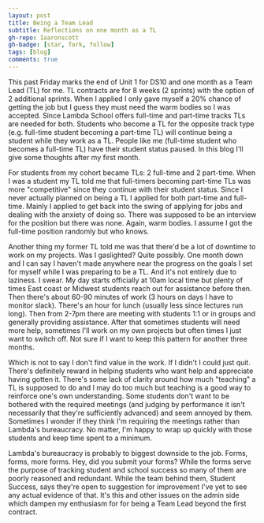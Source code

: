 ```yaml
---
layout: post
title: Being a Team Lead
subtitle: Reflections on one month as a TL
gh-repo: 1aaronscott
gh-badge: [star, fork, follow]
tags: [blog]
comments: true
---
```


This past Friday marks the end of Unit 1 for DS10 and one month as a
Team Lead (TL) for me. TL contracts are for 8 weeks (2 sprints) with
the option of 2 additional sprints. When I applied I only gave myself
a 20% chance of getting the job but I guess they must need the warm
bodies so I was accepted. Since Lambda School offers full-time and
part-time tracks TLs are needed for both. Students who become a TL for
the opposite track type (e.g. full-time student becoming a part-time
TL) will continue being a student while they work as a TL. People like
me (full-time student who becomes a full-time TL) have their student
status paused. In this blog I'll give some thoughts after my first
month.

For students from my cohort became TLs: 2 full-time and 2
part-time. When I was a student my TL told me that full-timers
becoming part-time TLs was more "competitive" since they continue with
their student status. Since I never actually planned on being a TL I
applied for both part-time and full-time. Mainly I applied to get back
into the swing of applying for jobs and dealing with the anxiety of
doing so. There was supposed to be an interview for the position but
there was none. Again, warm bodies. I assume I got the full-time
position randomly but who knows.

Another thing my former TL told me was that there'd be a lot of
downtime to work on my projects. Was I gaslighted? Quite possibly. One
month down and I can say I haven't made anywhere near the progress on
the goals I set for myself while I was preparing to be a TL. And it's
not entirely due to laziness. I swear. My day starts officially at
10am local time but plenty of times East coast or Midwest students
reach out for assistance before then. Then there's about 60-90 minutes
of work (3 hours on days I have to monitor slack). There's an hour for
lunch (usually less since lectures run long). Then from 2-7pm there
are meeting with students 1:1 or in groups and generally providing
assistance. After that sometimes students will need more help,
sometimes I'll work on my own projects but often times I just want to
switch off. Not sure if I want to keep this pattern for another three
months.

Which is not to say I don't find value in the work. If I didn't I
could just quit. There's definitely reward in helping students who
want help and appreciate having gotten it. There's some lack of
clarity around how much "teaching" a TL is supposed to do and I may do
too much but teaching is a good way to reinforce one's own
understanding. Some students don't want to be bothered with the
required meetings (and judging by performance it isn't necessarily
that they're sufficiently advanced) and seem annoyed by
them. Sometimes I wonder if they think I'm requiring the meetings
rather than Lambda's bureaucracy. No matter, I'm happy to wrap up
quickly with those students and keep time spent to a minimum.

Lambda's bureaucracy is probably to biggest downside to the job. Forms,
forms, more forms. Hey, did you submit your forms? While the forms
serve the purpose of tracking student and school success so many of
them are poorly reasoned and redundant.  While the team behind them,
Student Success, says they're open to suggestion for improvement I've
yet to see any actual evidence of that. It's this and other issues on
the admin side which dampen my enthusiasm for for being a Team Lead
beyond the first contract.


